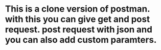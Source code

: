 # This is a clone version of postman. with this you can give get and post request. post request with json and you can also add custom paramters. 
